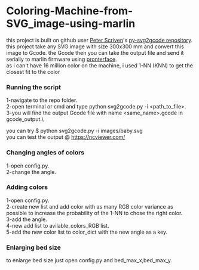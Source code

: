 # Coloring-Machine-from-SVG_image-using-marlin
this project is built on github user [Peter Scriven](https://github.com/pjpscriv)'s [py-svg2gcode repository](https://github.com/pjpscriv/py-svg2gcode).\
this project take any SVG image with size 300x300 mm and convert this image to Gcode. the Gcode then you can take the output file and send it serially to marlin firmware using [pronterface](https://github.com/user/repo/blob/branch/other_file.md).\
as i can't have 16 million color on the machine, i used 1-NN (KNN) to get the closest fit to the color 

### Running the script

1-navigate to the repo folder.\
2-open terminal or cmd and type python svg2gcode.py -i <path_to_file>.\
3-you will find the output Gcode file with name <same_name>.gcode in gcode_output.\

you can try $ python svg2gcode.py -i images/baby.svg\
you can test the output @ https://ncviewer.com/

### Changing angles of colors

1-open config.py.\
2-change the angle.

### Adding colors

1-open config.py.\
2-create new list and add color with as many RGB color variance as possible to increase the probability of the 1-NN to chose the right color.\
3-add the angle.\
4-new add list to avilable_colors_RGB list.\
5-add the new color list to color_dict with the new angle as a key.

### Enlarging bed size

to enlarge bed size just open config.py and bed_max_x,bed_max_y.

